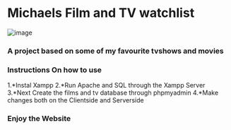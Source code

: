 # Michaels Film and TV watchlist
![image](https://user-images.githubusercontent.com/92158849/159126571-586f6fe4-8735-4127-a0fc-56f9af2eb818.png)


### A project based on some of my favourite tvshows and movies
### Instructions On how to use


1.*Instal Xampp
2.*Run Apache and SQL through the Xampp Server
3.*Next Create the films and tv database through phpmyadmin
4.*Make changes both on the Clientside and Serverside
 ### Enjoy the Website

